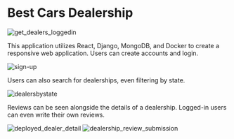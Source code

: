 # Best Cars Dealership

![get_dealers_loggedin](https://github.com/user-attachments/assets/c60f94fb-9bf6-4f99-8ea5-1fceb9753b91)

This application utilizes React, Django, MongoDB, and Docker to create a responsive web application. Users can create accounts and login.

![sign-up](https://github.com/user-attachments/assets/8ebeb9f0-f495-4545-ba12-d175e0cac674)

Users can also search for dealerships, even filtering by state.

![dealersbystate](https://github.com/user-attachments/assets/d6c47ed4-3101-432e-986d-37695b72b23b)

Reviews can be seen alongside the details of a dealership. Logged-in users can even write their own reviews.

![deployed_dealer_detail](https://github.com/user-attachments/assets/fc142fdf-7974-4ec2-92a2-4a45be51e605)
![dealership_review_submission](https://github.com/user-attachments/assets/1bbd7808-0540-4269-a604-328953f584b1)
